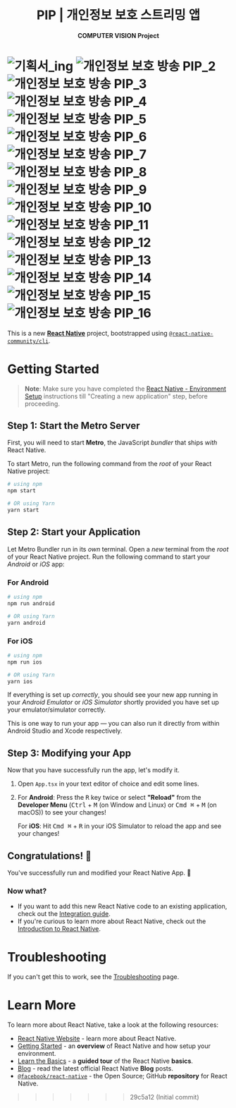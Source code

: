 <div align="center">

# PIP | 개인정보 보호 스트리밍 앱
#### COMPUTER VISION Project


</div>

![기획서_ing](https://github.com/user-attachments/assets/2201b59f-7328-4293-a2b3-ed5350e87914)
![개인정보 보호 방송 PIP_2](https://github.com/user-attachments/assets/3d5eff39-299c-4026-a5ad-589920e0a0bd)
![개인정보 보호 방송 PIP_3](https://github.com/user-attachments/assets/e60950d3-b7fb-456c-bb41-bb41c1d1c826)
![개인정보 보호 방송 PIP_4](https://github.com/user-attachments/assets/bec1de26-4470-4c1f-83eb-67dff597d5ef)
![개인정보 보호 방송 PIP_5](https://github.com/user-attachments/assets/48915cd3-de15-41d3-935c-7756dc6eff11)
![개인정보 보호 방송 PIP_6](https://github.com/user-attachments/assets/2bd9dc05-e308-488f-a2e3-37bd9e94bc1e)
![개인정보 보호 방송 PIP_7](https://github.com/user-attachments/assets/45c9c235-b735-499d-b1b9-091d99133f9b)
![개인정보 보호 방송 PIP_8](https://github.com/user-attachments/assets/bf0dfddc-228b-40ec-b125-08ea1dde40a6)
![개인정보 보호 방송 PIP_9](https://github.com/user-attachments/assets/dcaf3188-c4fb-481f-8665-2977be0907d5)
![개인정보 보호 방송 PIP_10](https://github.com/user-attachments/assets/f0cc92d7-3ea7-477b-bcfa-73ea6511d1ac)
![개인정보 보호 방송 PIP_11](https://github.com/user-attachments/assets/75a7478b-62ca-4e0d-a5b1-e10edc69c5d7)
![개인정보 보호 방송 PIP_12](https://github.com/user-attachments/assets/82c1ac24-4263-4e14-b3c7-615698ed0fbb)
![개인정보 보호 방송 PIP_13](https://github.com/user-attachments/assets/6607a7f8-a082-46df-a353-ebaa3f765150)
![개인정보 보호 방송 PIP_14](https://github.com/user-attachments/assets/b6e6d940-e1c8-4bfe-b47c-be16dd5a8831)
![개인정보 보호 방송 PIP_15](https://github.com/user-attachments/assets/213d34c2-8a34-4226-9f15-6de3d096b9d8)
![개인정보 보호 방송 PIP_16](https://github.com/user-attachments/assets/14eb2d77-6652-4935-85e5-ade87f90a51c)
=======
This is a new [**React Native**](https://reactnative.dev) project, bootstrapped using [`@react-native-community/cli`](https://github.com/react-native-community/cli).

# Getting Started

>**Note**: Make sure you have completed the [React Native - Environment Setup](https://reactnative.dev/docs/environment-setup) instructions till "Creating a new application" step, before proceeding.

## Step 1: Start the Metro Server

First, you will need to start **Metro**, the JavaScript _bundler_ that ships _with_ React Native.

To start Metro, run the following command from the _root_ of your React Native project:

```bash
# using npm
npm start

# OR using Yarn
yarn start
```

## Step 2: Start your Application

Let Metro Bundler run in its _own_ terminal. Open a _new_ terminal from the _root_ of your React Native project. Run the following command to start your _Android_ or _iOS_ app:

### For Android

```bash
# using npm
npm run android

# OR using Yarn
yarn android
```

### For iOS

```bash
# using npm
npm run ios

# OR using Yarn
yarn ios
```

If everything is set up _correctly_, you should see your new app running in your _Android Emulator_ or _iOS Simulator_ shortly provided you have set up your emulator/simulator correctly.

This is one way to run your app — you can also run it directly from within Android Studio and Xcode respectively.

## Step 3: Modifying your App

Now that you have successfully run the app, let's modify it.

1. Open `App.tsx` in your text editor of choice and edit some lines.
2. For **Android**: Press the <kbd>R</kbd> key twice or select **"Reload"** from the **Developer Menu** (<kbd>Ctrl</kbd> + <kbd>M</kbd> (on Window and Linux) or <kbd>Cmd ⌘</kbd> + <kbd>M</kbd> (on macOS)) to see your changes!

   For **iOS**: Hit <kbd>Cmd ⌘</kbd> + <kbd>R</kbd> in your iOS Simulator to reload the app and see your changes!

## Congratulations! :tada:

You've successfully run and modified your React Native App. :partying_face:

### Now what?

- If you want to add this new React Native code to an existing application, check out the [Integration guide](https://reactnative.dev/docs/integration-with-existing-apps).
- If you're curious to learn more about React Native, check out the [Introduction to React Native](https://reactnative.dev/docs/getting-started).

# Troubleshooting

If you can't get this to work, see the [Troubleshooting](https://reactnative.dev/docs/troubleshooting) page.

# Learn More

To learn more about React Native, take a look at the following resources:

- [React Native Website](https://reactnative.dev) - learn more about React Native.
- [Getting Started](https://reactnative.dev/docs/environment-setup) - an **overview** of React Native and how setup your environment.
- [Learn the Basics](https://reactnative.dev/docs/getting-started) - a **guided tour** of the React Native **basics**.
- [Blog](https://reactnative.dev/blog) - read the latest official React Native **Blog** posts.
- [`@facebook/react-native`](https://github.com/facebook/react-native) - the Open Source; GitHub **repository** for React Native.
>>>>>>> 29c5a12 (Initial commit)
